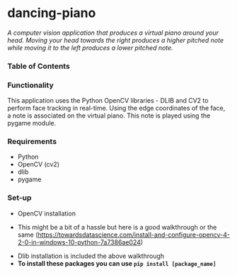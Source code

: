 # dancing-piano
*A computer vision application that produces a virtual piano around your head. Moving your head towards the right produces a higher pitched note while moving it to the left produces a lower pitched note.*

### Table of Contents

### Functionality 
This application uses the Python OpenCV libraries - DLIB and CV2 to perform face tracking in real-time. Using the edge coordinates of the face, a note is associated on the virtual piano. This note is played using the pygame module. 


### Requirements
* Python 
* OpenCV (cv2)
* dlib
* pygame 

### Set-up
* OpenCV installation 
- This might be a bit of a hassle but here is a good walkthrough or the same (https://towardsdatascience.com/install-and-configure-opencv-4-2-0-in-windows-10-python-7a7386ae024)  

* Dlib installation is included the above walkthrough 
* **To install these packages you can use `pip install [package_name]`**
